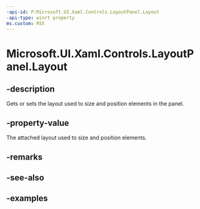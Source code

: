 ```yaml
---
-api-id: P:Microsoft.UI.Xaml.Controls.LayoutPanel.Layout
-api-type: winrt property
ms.custom: RS5
---
```


<!-- Property syntax.
public LayoutBase Layout { get;  set; }
-->

# Microsoft.UI.Xaml.Controls.LayoutPanel.Layout

## -description

Gets or sets the layout used to size and position elements in the panel.

## -property-value

The attached layout used to size and position elements.

## -remarks

## -see-also

## -examples

